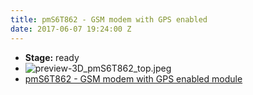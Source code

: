 ```yaml
---
title: pmS6T862 - GSM modem with GPS enabled
date: 2017-06-07 19:24:00 Z
---
```


* **Stage:** ready
* ![preview-3D_pmS6T862_top.jpeg](/uploads/pmS6T862/preview-3D_pmS6T862_top.jpeg)
* [pmS6T862 - GSM modem with GPS enabled module](/originals/pms6t862/)